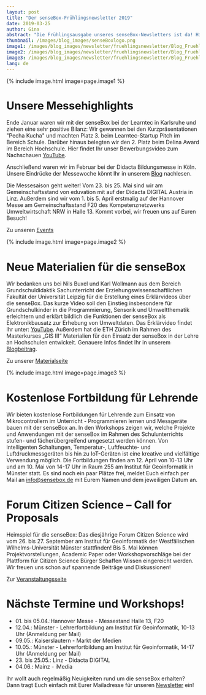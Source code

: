 ```yaml
---
layout: post
title: "Der senseBox-Frühlingsnewsletter 2019"
date: 2019-03-25
author: Gina
abstract: "Die Frühlingsausgabe unseres senseBox-Newsletters ist da! Hier erfahrt Ihr, was es Neues von der senseBox gibt."
thumbnail: /images/blog_images/senseBoxlogo.png
image1: /images/blog_images/newsletter/fruehlingsnewsletter/Blog_Fruehlingsnewsletter1.jpg
image2: /images/blog_images/newsletter/fruehlingsnewsletter/Blog_Fruehlingsnewsletter2.png
image3: /images/blog_images/newsletter/fruehlingsnewsletter/Blog_Fruehlingsnewsletter3.jpg
lang: de
---
```


{% include image.html image=page.image1 %}

Unsere Messehighlights
============
Ende Januar waren wir mit der senseBox bei der Learntec in Karlsruhe und ziehen eine sehr positive Bilanz: Wir gewannen bei den Kurzpräsentationen "Pecha Kucha" und machten Platz 3. beim Learntec-Startup Pitch im Bereich Schule. Darüber hinaus belegten wir den 2. Platz beim Delina Award im Bereich Hochschule. Hier findet Ihr unser Bewerbungsvideo zum Nachschauen [YouTube](https://www.youtube.com/watch?v=98bHBH4WApI).

Anschließend waren wir im Februar bei der Didacta Bildungsmesse in Köln. Unsere Eindrücke der Messewoche könnt Ihr in unserem [Blog](https://sensebox.de/blog/2019-02-26-Didacta19) nachlesen.

Die Messesaison geht weiter! Vom 23. bis 25. Mai sind wir am Gemeinschaftsstand von eduvation mit auf der Didacta DIGITAL Austria in Linz. Außerdem sind wir vom 1. bis 5. April erstmalig auf der Hannover Messe am Gemeinschaftsstand F20 des Kompetenznetzwerks Umweltwirtschaft NRW in Halle 13. Kommt vorbei, wir freuen uns auf Euren Besuch!

Zu unseren [Events](https://sensebox.de/#newsletter)

{% include image.html image=page.image2 %}

Neue Materialien für die senseBox
============
Wir bedanken uns bei Nils Buxel und Karl Wollmann aus dem Bereich Grundschuldidaktik Sachunterricht der Erziehungswissenschaftlichen Fakultät der Universität Leipzig für die Erstellung eines Erklärvideos über die senseBox. Das kurze Video soll den Einstieg insbesondere für Grundschulkinder in die Programmierung, Sensorik und Umweltthematik erleichtern und erklärt bildlich die Funktionen der senseBox als Elektronikbausatz zur Erhebung von Umweltdaten. Das Erklärvideo findet Ihr unter: [YouTube](https://www.youtube.com/watch?v=sf3RzXq6iVo&t=1s). Außerdem hat die ETH Zürich im Rahmen des Masterkurses „GIS III“ Materialien für den Einsatz der senseBox in der Lehre an Hochschulen entwickelt. Genauere Infos findet Ihr in unserem [Blogbeitrag](https://sensebox.de/blog/2019-01-19-senseBox_Hochschule). 

Zu unserer [Materialseite](https://sensebox.de/de/material)

{% include image.html image=page.image3 %}

Kostenlose Fortbildung für Lehrende
============
Wir bieten kostenlose Fortbildungen für Lehrende zum Einsatz von Mikrocontrollern im Unterricht - Programmieren lernen und Messgeräte bauen mit der senseBox an. In den Workshops zeigen wir, welche Projekte und Anwendungen mit der senseBox im Rahmen des Schulunterrichts stufen- und fächerübergreifend umgesetzt werden können. Von intelligenten Schaltungen, Temperatur-, Luftfeuchte- und Luftdruckmessgeräten bis hin zu IoT-Geräten ist eine kreative und vielfältige Verwendung möglich. Die Fortbildungen finden am 12. April von 10-13 Uhr und am 10. Mai von 14-17 Uhr in Raum 255 am Institut für Geoinformatik in Münster statt. Es sind noch ein paar Plätze frei, meldet Euch einfach per Mail an info@sensebox.de mit Eurem Namen und dem jeweiligen Datum an.

Forum Citizen Science – Call for Proposals
============
Heimspiel für die senseBox: Das diesjährige Forum Citizen Science wird vom 26. bis 27. September am Institut für Geoinformatik der Westfälischen Wilhelms-Universität Münster stattfinden! Bis 5. Mai können Projektvorstellungen, Academic Paper oder Workshopvorschläge bei der Plattform für Citizen Science Bürger Schaffen Wissen eingereicht werden. Wir freuen uns schon auf spannende Beiträge und Diskussionen!  

Zur [Veranstaltungsseite](https://www.buergerschaffenwissen.de/citizen-science/veranstaltungen/forum-citizen-science-2019/call?fbclid=IwAR1PTh9__dsj9M2NmhAMA6xixR_HP6rLCJJuZeTruFkmzc3HxemLn5sxFnY)

Nächste Termine und Workshops!
============

* 01\. bis 05.04.:Hannover Messe - Messestand Halle 13, F20
* 12.04.: Münster - Lehrerfortbildung am Institut für Geoinformatik, 10-13 Uhr (Anmeldung per Mail)
* 09.05.: Kaiserslautern - Markt der Medien 
* 10.05.: Münster - Lehrerfortbildung am Institut für Geoinformatik, 14-17 Uhr (Anmeldung per Mail)
* 23\. bis 25.05.: Linz - Didacta DIGITAL
* 04.06.: Mainz - iMedia

Ihr wollt auch regelmäßig Neuigkeiten rund um die senseBox erhalten? Dann tragt Euch einfach mit Eurer Mailadresse für unseren [Newsletter](https://sensebox.de/#newsletter) ein!
